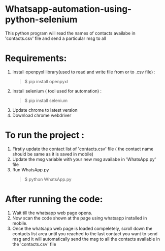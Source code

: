 # Whatsapp-automation-using-python-selenium
This python program will read the names of contacts availabe in 'contacts.csv' file and send a particular msg to all

# Requirements:
1. Install openpyxl library(used to read and write file from or to .csv file) : 
	>$ pip install openpyxl
2. Install selenium ( tool used for automation) : 
	>$ pip install selenium
2. Update chrome to latest version
3. Download chrome webdriver

# To run the project : 
1. Firstly update the contact list of 'contacts.csv' file ( the contact name should be same as it is saved in mobile)
2. Update the msg variable with your new msg availabe in 'WhatsApp.py' file
2. Run WhatsApp.py
	>$ python WhatsApp.py

# After running the code:
1. Wait till the whatsapp web page opens.
2. Now scan the code shown at the page using whatsapp installed in mobile.
3. Once the whatsapp web page is loaded compeletely, scroll down the contacts list area until you reached to the last contact you want to send msg and it will automatically send the msg to all the contacts available in the 'contacts.csv' file

